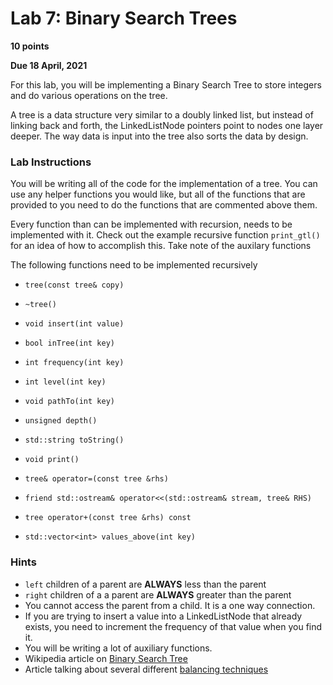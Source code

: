 # Lab 7: Binary Search Trees #
**10 points**

**Due 18 April, 2021**

For this lab, you will be implementing a Binary Search Tree to store integers and do various operations on the tree.

A tree is a data structure very similar to a doubly linked list, but instead of linking back and forth, the LinkedListNode pointers point to nodes one layer deeper. The way data is input into the tree also sorts the data by design. 

### Lab Instructions ###
You will be writing all of the code for the implementation of a tree. You can use any helper functions you would like, but all of the functions that are provided to you need to do the functions that are commented above them. 

Every function than can be implemented with recursion, needs to be implemented with it. Check out the example recursive function `print_gtl()` for an idea of how to accomplish this. Take note of the auxilary functions 

The following functions need to be implemented recursively

- `tree(const tree& copy)`

- `~tree()`

- `void insert(int value)`

- `bool inTree(int key)` 

- `int frequency(int key)`

- `int level(int key)`

- `void pathTo(int key)`

- `unsigned depth()`

- `std::string toString()`

- `void print()`

- `tree& operator=(const tree &rhs)`

- `friend std::ostream& operator<<(std::ostream& stream, tree& RHS)`

- `tree operator+(const tree &rhs) const`

- `std::vector<int> values_above(int key)`


### Hints ###
- `left` children of a parent are **ALWAYS** less than the parent 
- `right` children of a a parent are **ALWAYS** greater than the parent
- You cannot access the parent from a child. It is a one way connection.
- If you are trying to insert a value into a LinkedListNode that already exists, you need to increment the frequency of that value when you find it.
- You will be writing a lot of auxiliary functions.
- Wikipedia article on [Binary Search Tree](https://en.wikipedia.org/wiki/Binary_search_tree)
- Article talking about several different [balancing techniques](https://web.eecs.umich.edu/~qstout/pap/CACM86.pdf)
